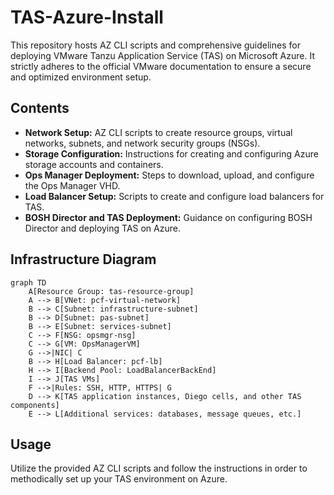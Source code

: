 # TAS-Azure-Install

This repository hosts AZ CLI scripts and comprehensive guidelines for deploying VMware Tanzu Application Service (TAS) on Microsoft Azure. It strictly adheres to the official VMware documentation to ensure a secure and optimized environment setup.

## Contents

- **Network Setup:** AZ CLI scripts to create resource groups, virtual networks, subnets, and network security groups (NSGs).
- **Storage Configuration:** Instructions for creating and configuring Azure storage accounts and containers.
- **Ops Manager Deployment:** Steps to download, upload, and configure the Ops Manager VHD.
- **Load Balancer Setup:** Scripts to create and configure load balancers for TAS.
- **BOSH Director and TAS Deployment:** Guidance on configuring BOSH Director and deploying TAS on Azure.

## Infrastructure Diagram

```mermaid
graph TD
    A[Resource Group: tas-resource-group]
    A --> B[VNet: pcf-virtual-network]
    B --> C[Subnet: infrastructure-subnet]
    B --> D[Subnet: pas-subnet]
    B --> E[Subnet: services-subnet]
    C --> F[NSG: opsmgr-nsg]
    C --> G[VM: OpsManagerVM]
    G -->|NIC| C
    B --> H[Load Balancer: pcf-lb]
    H --> I[Backend Pool: LoadBalancerBackEnd]
    I --> J[TAS VMs]
    F -->|Rules: SSH, HTTP, HTTPS| G
    D --> K[TAS application instances, Diego cells, and other TAS components]
    E --> L[Additional services: databases, message queues, etc.]
```

## Usage

Utilize the provided AZ CLI scripts and follow the instructions in order to methodically set up your TAS environment on Azure.
